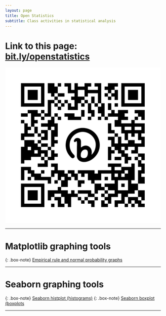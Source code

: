 ```yaml
---
layout: page
title: Open Statistics
subtitle: Class activities in statistical analysis
---
```


# Link to this page: [bit.ly/openstatistics](https://shandran.github.io/openstatistics/)
![Link to this page](assets/img/bit.ly_openstatistics.png)

---

# Matplotlib graphing tools
{: .box-note}
[Empirical rule and normal probability graphs](https://drive.google.com/file/d/1_LOWbI3BEQ9mpcVeGC92m9ItKdmmctNb/view?usp=sharing)

---

# Seaborn graphing tools
{: .box-note}
[Seaborn histplot (histograms)](https://colab.research.google.com/drive/1Av2wAECPZtGYZCTQmRLVhjBKxpgmvgIZ?usp=sharing)
{: .box-note}
[Seaborn boxplot (boxplots](https://colab.research.google.com/drive/1f1XD45gA0wYUsqysBefHpwiSQtYJ5HUe?usp=sharing)

---
